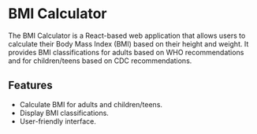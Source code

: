 # BMI Calculator

The BMI Calculator is a React-based web application that allows users to calculate their Body Mass Index (BMI) based on their height and weight. It provides BMI classifications for adults based on WHO recommendations and for children/teens based on CDC recommendations.

## Features

-   Calculate BMI for adults and children/teens.
-   Display BMI classifications.
-   User-friendly interface.
